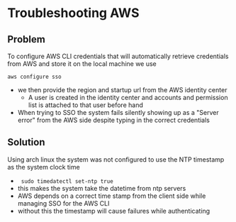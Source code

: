 # Troubleshooting AWS

## Problem
To configure AWS CLI credentials that will automatically retrieve credentials
from AWS and store it on the local machine we use
```
aws configure sso
```
- we then provide the region and startup url from the AWS identity center
    - A user is created in the identity center and accounts and permission list is 
      attached to that user before hand
- When trying to SSO the system fails silently showing up as a "Server error"
  from the AWS side despite typing in the correct credentials

## Solution
Using arch linux the system was not configured to use the NTP timestamp
as the system clock time 
- ``` sudo timedatectl set-ntp true```
- this makes the system take the datetime from ntp servers
- AWS depends on a correct time stamp from the client side while 
  managing SSO for the AWS CLI
- without this the timestamp will cause failures while authenticating

